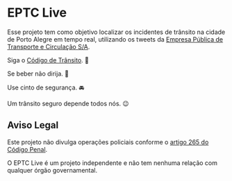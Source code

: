 # EPTC Live 

Esse projeto tem como objetivo localizar os incidentes de trânsito na cidade
de Porto Alegre em tempo real, utilizando os tweets da [Empresa Pública de Transporte e Circulação S/A](https://twitter.com/EPTC_POA).

Siga o [Código de Trânsito](http://www.planalto.gov.br/ccivil_03/leis/l9503compilado.htm). 🚦

Se beber não dirija. 🚫

Use cinto de segurança. 🚘

Um trânsito seguro depende todos nós. 😉

## Aviso Legal

Este projeto não divulga operações policiais conforme o [artigo 265 do Código Penal](http://www.planalto.gov.br/ccivil_03/decreto-lei/del2848compilado.htm).

O EPTC Live é um projeto independente e não tem nenhuma relação com qualquer órgão governamental.

